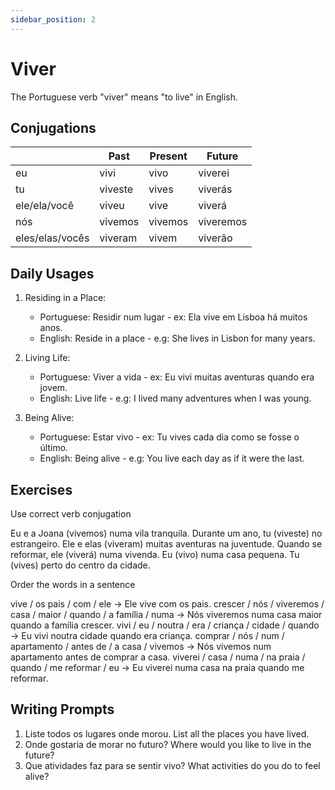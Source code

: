 ```yaml
---
sidebar_position: 2
---
```


# Viver

The Portuguese verb "viver" means "to live" in English.

## Conjugations

|                 | Past    | Present | Future    |
| --------------- | ------- | ------- | --------- |
| eu              | vivi    | vivo    | viverei   |
| tu              | viveste | vives   | viverás   |
| ele/ela/você    | viveu   | vive    | viverá    |
| nós             | vivemos | vivemos | viveremos |
| eles/elas/vocês | viveram | vivem   | viverão   |

## Daily Usages

1. Residing in a Place:

   - Portuguese: Residir num lugar - ex: Ela vive em Lisboa há muitos anos.
   - English: Reside in a place - e.g: She lives in Lisbon for many years.

2. Living Life:

   - Portuguese: Viver a vida - ex: Eu vivi muitas aventuras quando era jovem.
   - English: Live life - e.g: I lived many adventures when I was young.

3. Being Alive:

   - Portuguese: Estar vivo - ex: Tu vives cada dia como se fosse o último.
   - English: Being alive - e.g: You live each day as if it were the last.

## Exercises

Use correct verb conjugation

Eu e a Joana (vivemos) numa vila tranquila.
Durante um ano, tu (viveste) no estrangeiro.
Ele e elas (viveram) muitas aventuras na juventude.
Quando se reformar, ele (viverá) numa vivenda.
Eu (vivo) numa casa pequena.
Tu (vives) perto do centro da cidade.

Order the words in a sentence

vive / os pais / com / ele -> Ele vive com os pais.
crescer / nós / viveremos / casa / maior / quando / a família / numa -> Nós viveremos numa casa maior quando a família crescer.
vivi / eu / noutra / era / criança / cidade / quando -> Eu vivi noutra cidade quando era criança.
comprar / nós / num / apartamento / antes de / a casa / vivemos -> Nós vivemos num apartamento antes de comprar a casa.
viverei / casa / numa / na praia / quando / me reformar / eu -> Eu viverei numa casa na praia quando me reformar.

## Writing Prompts

1. Liste todos os lugares onde morou. List all the places you have lived.
2. Onde gostaria de morar no futuro? Where would you like to live in the future?
3. Que atividades faz para se sentir vivo? What activities do you do to feel alive?
